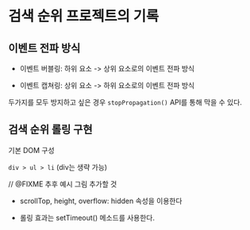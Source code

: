 # 검색 순위 프로젝트의 기록


## 이벤트 전파 방식

* 이벤트 버블링: 하위 요소 -> 상위 요소로의 이벤트 전파 방식

* 이벤트 캡쳐링: 상위 요소 -> 하위 요소로의 이벤트 전파 방식

두가지를 모두 방지하고 싶은 경우 `stopPropagation()` API를 통해 막을 수 있다.

## 검색 순위 롤링 구현

기본 DOM 구성

`div > ul > li` (div는 생략 가능)

// @FIXME 추후 예시 그림 추가할 것

* scrollTop, height, overflow: hidden 속성을 이용한다

* 롤링 효과는 setTimeout() 메소드를 사용한다.
